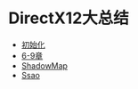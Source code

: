 # DirectX12大总结
- [初始化](InitDirect.md)
- [6-9章](69.md)
- [ShadowMap](ShadowMap.md)
- [Ssao](Ssao.md)
